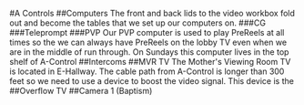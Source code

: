 #A Controls
##Computers
The front and back lids to the video workbox fold out and become the tables that we set up our computers on. 
###CG
###Teleprompt
###PVP
Our PVP computer is used to play PreReels at all times so the we can always have PreReels on the lobby TV even when we are in the middle of run through. On Sundays this computer lives in the top shelf of A-Control
##Intercoms
##MVR TV
The Mother's Viewing Room TV is located in E-Hallway. The cable path from A-Control is longer than 300 feet so we need to use a device to boost the video signal. This device is the
##Overflow TV
##Camera 1 (Baptism)